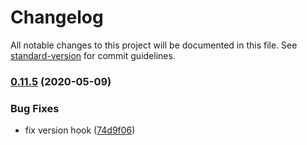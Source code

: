 # Changelog

All notable changes to this project will be documented in this file. See [standard-version](https://github.com/conventional-changelog/standard-version) for commit guidelines.

### [0.11.5](https://github.com/pjtsearch/Graviton-Github-Plugin/compare/v0.11.4...v0.11.5) (2020-05-09)


### Bug Fixes

* fix version hook ([74d9f06](https://github.com/pjtsearch/Graviton-Github-Plugin/commit/74d9f06a4d6aba4384cd6539952191acd5517861))
